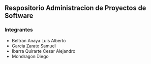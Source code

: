 ## Respositorio Administracion de Proyectos de Software
### Integrantes
  + Beltran Anaya Luis Alberto
  + Garcia Zarate Samuel
  + Ibarra Quirarte Cesar Alejandro
  + Mondragon Diego
